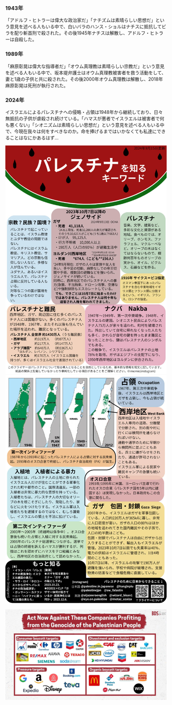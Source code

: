 ### 1943年
「アドルフ・ヒトラーは偉大な政治家だ」「ナチズムは素晴らしい思想だ」という意見を述べる人もいる中で、白いバラのハンス・ショルはナチスに抵抗してビラを配り斬首刑で殺された。その後1945年ナチスは解散し、アドルフ・ヒトラーは自殺した。

### 1989年
「麻原彰晃は偉大な指導者だ」「オウム真理教は素晴らしい宗教だ」という意見を述べる人もいる中で、坂本堤弁護士はオウム真理教被害者を救う活動をして、妻と1歳の子供と共に殺された。その後2000年オウム真理教は解散し、2018年麻原彰晃は死刑が執行された。

### 2024年
イスラエルによるパレスチナへの侵略・占領は1948年から継続しており、日々無抵抗の子供が虐殺され続けている。「ハマスが悪者でイスラエルは被害者で何も悪くない」「シオニズムは素晴らしい思想だ」という意見を述べる人もいる中で、今現在我々は何をすべきなのか。命を捧げるまではいかなくても私達にできることはなにかあるはず...

[![Flyer](img/Flyer_KnowingPalestine1.jpg)](https://note.com/palestine_key/n/n54d27b9a62da)
[![Flyer](img/Flyer_KnowingPalestine2.jpg)](https://note.com/palestine_key/n/n54d27b9a62da)

![BDS](img/List-of-Companies-That-Support-Israel.jpg)
